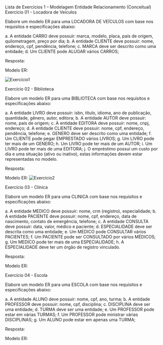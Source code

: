 Lista de Exercícios 1 – Modelagem Entidade Relacionamento (Conceitual)
Exercício 01 - Locadora de Veículos

Elabore um modelo ER para uma LOCADORA DE VEÍCULOS com base nos requisitos e especificações abaixo:

a. A entidade CARRO deve possuir: marca, modelo, placa, país de origem, quilometragem, preço por dia;
b. A entidade CLIENTE deve possuir: nome, endereço, cpf, pendência, telefone;
c. MARCA deve ser descrito como uma entidade;
d. Um CLIENTE pode ALUGAR vários CARROS;

Resposta:

Modelo ER:

![Exercicio1](https://github.com/Andessonreis/DataQueryQuests/assets/105820333/d7d667f5-7a33-48ab-8526-37bc72272c51)

Exercício 02 - Biblioteca

Elabore um modelo ER para uma BIBLIOTECA com base nos requisitos e especificações abaixo:

a. A entidade LIVRO deve possuir: isbn, título, idioma, ano de publicação, quantidade, gênero, autor, editora;
b. A entidade AUTOR deve possuir: nome, país de origem;
c. A entidade EDITORA deve possuir: nome, cnpj, endereço;
d. A entidade CLIENTE deve possuir: nome, cpf, endereço, pendência, telefone;
e. GENERO deve ser descrito como uma entidade;
f. Um CLIENTE pode pegar EMPRESTADO vários LIVROS;
g. Um LIVRO pode ter mais de um GENERO;
h. Um LIVRO pode ter mais de um AUTOR;
i. Um LIVRO pode ter mais de uma EDITORA;
j. O empréstimo possui um custo por dia e uma situação (ativo ou inativo), estas informações devem estar representadas no modelo.

Resposta:

Modelo ER:
![Exercicio2](https://github.com/Andessonreis/DataQueryQuests/assets/105820333/28190eff-6fd1-439a-9c0e-f336659a0071)

Exercício 03 - Clínica

Elabore um modelo ER para uma CLINICA com base nos requisitos e especificações abaixo:

a. A entidade MEDICO deve possuir: nome, crm (registro), especialidade;
b. A entidade PACIENTE deve possuir: nome, cpf, endereço, data de nascimento, contato de emergência, telefone;
c. A entidade CONSULTA deve possuir: data, valor, médico e paciente;
d. ESPECIALIDADE deve ser descrita como uma entidade;
e. Um MEDICO pode CONSULTAR vários PACIENTES;
f. Um PACIENTE pode ser CONSULTADO por vários MÉDICOS;
g. Um MEDICO pode ter mais de uma ESPECIALIDADE;
h. A ESPECIALIDADE deve ter um órgão de registro vinculado.

Resposta:

Modelo ER:


Exercício 04 - Escola

Elabore um modelo ER para uma ESCOLA com base nos requisitos e especificações abaixo:

a. A entidade ALUNO deve possuir: nome, cpf, ano, turma;
b. A entidade PROFESSOR deve possuir: nome, cpf, disciplina;
c. DISCIPLINA deve ser uma entidade;
d. TURMA deve ser uma entidade;
e. Um PROFESSOR pode estar em várias TURMAS;
f. Um PROFESSOR pode ministrar várias DISCIPLINAS;
g. Um ALUNO pode estar em apenas uma TURMA;

Resposta:

Modelo ER:
